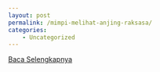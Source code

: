 ```yaml
---
layout: post
permalink: /mimpi-melihat-anjing-raksasa/
categories:
    - Uncategorized
---
```


[Baca Selengkapnya](/01)